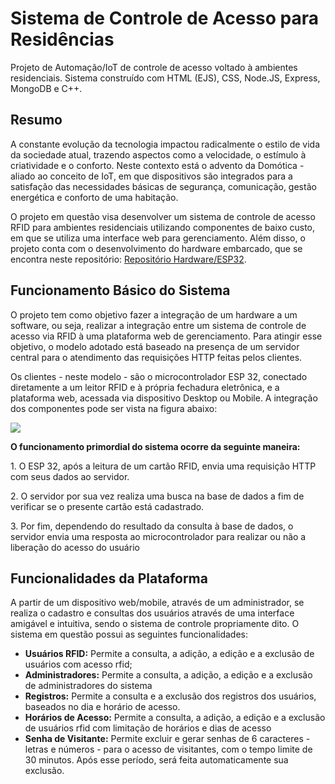 <h1>Sistema de Controle de Acesso para Residências</h1>
<p>Projeto de Automação/IoT de controle de acesso voltado à ambientes residenciais. Sistema construído com HTML (EJS), CSS, Node.JS, Express, MongoDB e C++.</p>

<h2>Resumo</h2>
<p>A constante evolução da tecnologia impactou radicalmente o estilo de vida da sociedade 
atual, trazendo aspectos como a velocidade, o estímulo à criatividade e o conforto. Neste
contexto está o advento da Domótica - aliado ao conceito de IoT, em que dispositivos são
integrados para a satisfação das necessidades básicas de segurança, comunicação, gestão
energética e conforto de uma habitação.</p>
<p>O projeto em questão visa desenvolver um sistema 
de controle de acesso RFID para ambientes residenciais utilizando
componentes de baixo custo, em que se utiliza uma interface web para gerenciamento. Além disso, o projeto conta com o desenvolvimento do hardware embarcado,
que se encontra neste repositório: <a href="#">Repositório Hardware/ESP32</a>.</p>

<h2>Funcionamento Básico do Sistema</h2>
<p>O projeto tem como objetivo fazer a integração de
um hardware a um software, ou seja, realizar a integração entre um sistema de controle de
acesso via RFID à uma plataforma web de gerenciamento. Para atingir esse objetivo, o modelo
adotado está baseado na presença de um servidor central para o atendimento das requisições
HTTP feitas pelos clientes. </p>
<p> Os clientes - neste modelo - são o microcontrolador ESP 32,
conectado diretamente a um leitor RFID e à própria fechadura eletrônica, e a plataforma web,
acessada via dispositivo Desktop ou Mobile. A integração dos componentes pode ser vista na figura abaixo:</p>

<div width="900px" height="499px"><img src="https://user-images.githubusercontent.com/74880337/148081800-74e6ca6c-7df4-402f-b801-e70ef7234631.jpg"></div>

<p><b>O funcionamento primordial do sistema ocorre da seguinte maneira:</b></p>
<p>1. O ESP 32, após a leitura de um cartão RFID, envia uma requisição HTTP com seus
dados ao servidor.</p>
<p>2. O servidor por sua vez realiza uma busca na base de dados a fim de verificar se o
presente cartão está cadastrado.</p>
<p>3. Por fim, dependendo do resultado da consulta à base de dados, o servidor envia uma
resposta ao microcontrolador para realizar ou não a liberação do acesso do usuário</p>

<h2>Funcionalidades da Plataforma</h2>

<p>A partir de um dispositivo web/mobile, através de um administrador, se realiza o
cadastro e consultas dos usuários através de uma interface amigável e intuitiva, sendo o sistema
de controle propriamente dito. O sistema em questão possui as seguintes funcionalidades:</p>

<ul>
<li><b>Usuários RFID:</b> Permite a consulta, a adição, a edição e a exclusão de usuários com
acesso rfid;</li>
<li><b>Administradores:</b> Permite a consulta, a adição, a edição e a exclusão de
administradores do sistema</li>
<li><b>Registros:</b> Permite a consulta e a exclusão dos registros dos usuários, baseados no dia
e horário de acesso.</li>
<li><b>Horários de Acesso:</b> Permite a consulta, a adição, a edição e a exclusão de usuários rfid
com limitação de horários e dias de acesso</li>
<li><b>Senha de Visitante:</b> Permite excluir e gerar senhas de 6 caracteres - letras e números -
para o acesso de visitantes, com o tempo limite de 30 minutos. Após esse período, será
feita automaticamente sua exclusão.</li>
</ul>
